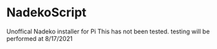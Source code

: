 # NadekoScript
Unoffical Nadeko installer for Pi
This has not been tested. testing will be performed at 8/17/2021

